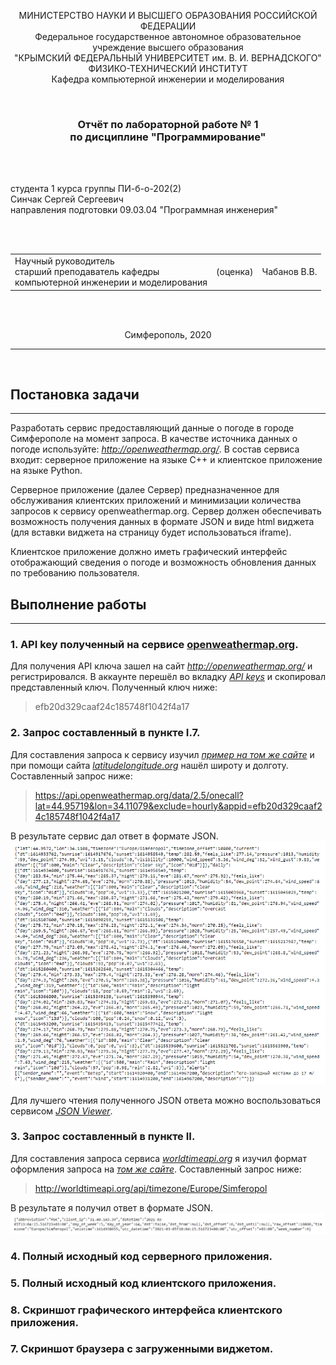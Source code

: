 <p align="center">МИНИСТЕРСТВО НАУКИ  И ВЫСШЕГО ОБРАЗОВАНИЯ РОССИЙСКОЙ ФЕДЕРАЦИИ<br>
Федеральное государственное автономное образовательное учреждение высшего образования<br>
"КРЫМСКИЙ ФЕДЕРАЛЬНЫЙ УНИВЕРСИТЕТ им. В. И. ВЕРНАДСКОГО"<br>
ФИЗИКО-ТЕХНИЧЕСКИЙ ИНСТИТУТ<br>
Кафедра компьютерной инженерии и моделирования</p>
<br>
<h3 align="center">Отчёт по лабораторной работе № 1<br> по дисциплине "Программирование"</h3>
<br><br>
<p>студента 1 курса группы ПИ-б-о-202(2)<br>
Синчак Сергей Сергеевич<br>
направления подготовки 09.03.04 "Программная инженерия"</p>
<br><br>
<table>
<tr><td>Научный руководитель<br> старший преподаватель кафедры<br> компьютерной инженерии и моделирования</td>
<td>(оценка)</td>
<td>Чабанов В.В.</td>
</tr>
</table>
<br><br>
<p align="center">Симферополь, 2020</p>
<hr>
<br>

## Постановка задачи
---

Разработать сервис предоставляющий данные о погоде в городе Симферополе на момент запроса.  В качестве источника данных о погоде используйте: *http://openweathermap.org/*. В состав сервиса входит: серверное приложение на языке С++ и клиентское приложение на языке Python.

Серверное приложение (далее Сервер) предназначенное для обслуживания клиентских приложений и минимизации количества запросов к сервису openweathermap.org. Сервер должен обеспечивать возможность получения данных в формате JSON и виде html виджета (для вставки виджета на страницу будет использоваться iframe).

Клиентское приложение должно иметь графический интерфейс отображающий сведения о погоде и возможность обновления данных по требованию пользователя.

## Выполнение работы
---
### 1. API key полученный на сервисе [openweathermap.org](http://openweathermap.org/).

Для получения API ключа зашел на сайт *http://openweathermap.org/* и регистрировался. В аккаунте перешёл во вкладку [*API keys*](https://home.openweathermap.org/api_keys) и скопировал представленный ключ. Полученный ключ ниже:
>efb20d329caaf24c185748f1042f4a17

### 2. Запрос составленный в пункте I.7.
Для составления запроса к сервису изучил [*пример на том же сайте*](https://openweathermap.org/api/one-call-api#current) и при помощи сайта [*latitudelongitude.org*](https://latitudelongitude.org) нашёл широту и долготу. Составленный запрос ниже:
>https://api.openweathermap.org/data/2.5/onecall?lat=44.95719&lon=34.11079&exclude=hourly&appid=efb20d329caaf24c185748f1042f4a17

В результате сервис дал ответ в формате JSON.
![*Рис.1. Ответ сервиса OpenWeatherMap*](Pic/Pic1.png)

Для лучшего чтения полученного JSON ответа можно воспользоваться сервисом [*JSON Viewer*](https://codebeautify.org/jsonviewer).

### 3. Запрос составленный в пункте II.
Для составления запроса сервиса [*worldtimeapi.org*](http://worldtimeapi.org) я изучил формат оформления запроса на [*том же сайте*](http://worldtimeapi.org/pages/schema). Составленный запрос ниже:
>http://worldtimeapi.org/api/timezone/Europe/Simferopol

В результате я получил ответ в формате JSON.
![*Рис.2. Ответ сервиса WorldTimeAPI*](Pic/Pic2.png)
### 4. Полный исходный код серверного приложения.
### 5. Полный исходный код клиентского приложения.
### 8. Скриншот графического интерфейса клиентского приложения.
### 7. Скриншот браузера с загруженными виджетом.